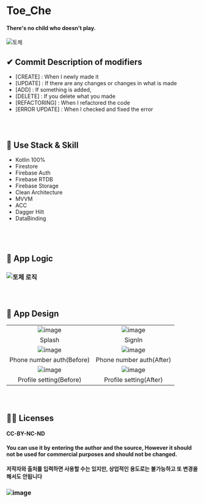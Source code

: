 # Toe_Che
#### There's no child who doesn't play.
![토체](https://user-images.githubusercontent.com/67040465/159419113-f3d77717-52af-4ae1-838d-764d0ae21b81.png)

## ✔ Commit Description of modifiers
- [CREATE] : When I newly made it
- [UPDATE] : If there are any changes or changes in what is made
- [ADD] : If something is added,
- [DELETE] : If you delete what you made
- [REFACTORING] : When I refactored the code
- [ERROR UPDATE] : When I checked and fixed the error
### <br>
## 🎯 Use Stack & Skill
- Kotlin 100%
- Firestore
- Firebase Auth
- Firebase RTDB
- Firebase Storage
- Clean Architecture
- MVVM
- ACC
- Dagger Hilt
- DataBinding
## <br>
## 🧭 App Logic
### ![토체 로직](https://user-images.githubusercontent.com/67040465/124051750-0f15db80-da58-11eb-98c1-d5cc4ee82925.png)
### <br>
## 📱 App Design
|||
|:--:|:--:|
|![image](https://user-images.githubusercontent.com/67040465/124052258-0d004c80-da59-11eb-9433-05c495cdfe9e.png)|![image](https://user-images.githubusercontent.com/67040465/124052374-3faa4500-da59-11eb-8d30-9fc4fd035aa3.png)|
|Splash|SignIn|
|![image](https://user-images.githubusercontent.com/67040465/124053073-864c6f00-da5a-11eb-9d9c-640a46581163.png)|![image](https://user-images.githubusercontent.com/67040465/124053258-df1c0780-da5a-11eb-96bc-9743965a5fe9.png)|
|Phone number auth(Before)|Phone number auth(After)|
|![image](https://user-images.githubusercontent.com/67040465/124053285-ecd18d00-da5a-11eb-979b-10091a98e391.png)|![image](https://user-images.githubusercontent.com/67040465/124053412-24d8d000-da5b-11eb-9502-846b10c5f565.png)|
|Profile setting(Before)|Profile setting(After)|
### <br>
## 👨‍✈️ Licenses
#### CC-BY-NC-ND

#### You can use it by entering the author and the source, However it should not be used for commercial purposes and should not be changed.
#### 저작자와 출처를 입력하면 사용할 수는 있지만, 상업적인 용도로는 불가능하고 또 변경을 해서도 안됩니다
### ![image](https://user-images.githubusercontent.com/67040465/124205946-4a2e1280-db1d-11eb-9200-eb6f6306531b.png)
